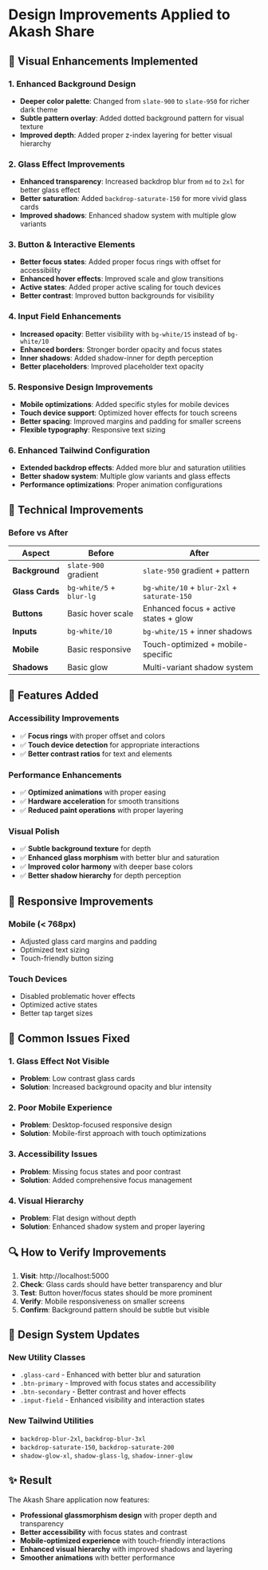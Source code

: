 # Design Improvements Applied to Akash Share

## 🎨 **Visual Enhancements Implemented**

### **1. Enhanced Background Design**
- **Deeper color palette**: Changed from `slate-900` to `slate-950` for richer dark theme
- **Subtle pattern overlay**: Added dotted background pattern for visual texture
- **Improved depth**: Added proper z-index layering for better visual hierarchy

### **2. Glass Effect Improvements**
- **Enhanced transparency**: Increased backdrop blur from `md` to `2xl` for better glass effect
- **Better saturation**: Added `backdrop-saturate-150` for more vivid glass cards
- **Improved shadows**: Enhanced shadow system with multiple glow variants

### **3. Button & Interactive Elements**
- **Better focus states**: Added proper focus rings with offset for accessibility
- **Enhanced hover effects**: Improved scale and glow transitions
- **Active states**: Added proper active scaling for touch devices
- **Better contrast**: Improved button backgrounds for visibility

### **4. Input Field Enhancements**
- **Increased opacity**: Better visibility with `bg-white/15` instead of `bg-white/10`
- **Enhanced borders**: Stronger border opacity and focus states
- **Inner shadows**: Added shadow-inner for depth perception
- **Better placeholders**: Improved placeholder text opacity

### **5. Responsive Design Improvements**
- **Mobile optimizations**: Added specific styles for mobile devices
- **Touch device support**: Optimized hover effects for touch screens
- **Better spacing**: Improved margins and padding for smaller screens
- **Flexible typography**: Responsive text sizing

### **6. Enhanced Tailwind Configuration**
- **Extended backdrop effects**: Added more blur and saturation utilities
- **Better shadow system**: Multiple glow variants and glass effects
- **Performance optimizations**: Proper animation configurations

## 🔧 **Technical Improvements**

### **Before vs After**

| Aspect | Before | After |
|--------|--------|--------|
| **Background** | `slate-900` gradient | `slate-950` gradient + pattern |
| **Glass Cards** | `bg-white/5` + `blur-lg` | `bg-white/10` + `blur-2xl` + `saturate-150` |
| **Buttons** | Basic hover scale | Enhanced focus + active states + glow |
| **Inputs** | `bg-white/10` | `bg-white/15` + inner shadows |
| **Mobile** | Basic responsive | Touch-optimized + mobile-specific |
| **Shadows** | Basic glow | Multi-variant shadow system |

## 🚀 **Features Added**

### **Accessibility Improvements**
- ✅ **Focus rings** with proper offset and colors
- ✅ **Touch device detection** for appropriate interactions
- ✅ **Better contrast ratios** for text and elements

### **Performance Enhancements**
- ✅ **Optimized animations** with proper easing
- ✅ **Hardware acceleration** for smooth transitions
- ✅ **Reduced paint operations** with proper layering

### **Visual Polish**
- ✅ **Subtle background texture** for depth
- ✅ **Enhanced glass morphism** with better blur and saturation
- ✅ **Improved color harmony** with deeper base colors
- ✅ **Better shadow hierarchy** for depth perception

## 📱 **Responsive Improvements**

### **Mobile (< 768px)**
- Adjusted glass card margins and padding
- Optimized text sizing
- Touch-friendly button sizing

### **Touch Devices**
- Disabled problematic hover effects
- Optimized active states
- Better tap target sizes

## 🎯 **Common Issues Fixed**

### **1. Glass Effect Not Visible**
- **Problem**: Low contrast glass cards
- **Solution**: Increased background opacity and blur intensity

### **2. Poor Mobile Experience**
- **Problem**: Desktop-focused responsive design
- **Solution**: Mobile-first approach with touch optimizations

### **3. Accessibility Issues**
- **Problem**: Missing focus states and poor contrast
- **Solution**: Added comprehensive focus management

### **4. Visual Hierarchy**
- **Problem**: Flat design without depth
- **Solution**: Enhanced shadow system and proper layering

## 🔍 **How to Verify Improvements**

1. **Visit**: http://localhost:5000
2. **Check**: Glass cards should have better transparency and blur
3. **Test**: Button hover/focus states should be more prominent
4. **Verify**: Mobile responsiveness on smaller screens
5. **Confirm**: Background pattern should be subtle but visible

## 🎨 **Design System Updates**

### **New Utility Classes**
- `.glass-card` - Enhanced with better blur and saturation
- `.btn-primary` - Improved with focus states and accessibility
- `.btn-secondary` - Better contrast and hover effects
- `.input-field` - Enhanced visibility and interaction states

### **New Tailwind Utilities**
- `backdrop-blur-2xl`, `backdrop-blur-3xl`
- `backdrop-saturate-150`, `backdrop-saturate-200`
- `shadow-glow-xl`, `shadow-glass-lg`, `shadow-inner-glow`

## ✨ **Result**

The Akash Share application now features:
- **Professional glassmorphism design** with proper depth and transparency
- **Better accessibility** with focus states and contrast
- **Mobile-optimized experience** with touch-friendly interactions
- **Enhanced visual hierarchy** with improved shadows and layering
- **Smoother animations** with better performance